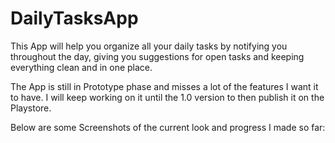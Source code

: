# DailyTasksApp
This App will help you organize all your daily tasks by notifying you throughout the day, giving you suggestions for open tasks and keeping everything clean and in one place.

The App is still in Prototype phase and misses a lot of the features I want it to have. I will keep working on it until the 1.0 version to then publish it on the Playstore.

Below are some Screenshots of the current look and progress I made so far:
